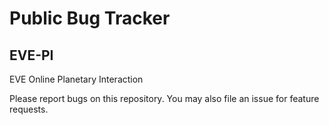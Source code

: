 # Public Bug Tracker

## EVE-PI
EVE Online Planetary Interaction

Please report bugs on this repository. You may also file an issue for feature requests.
